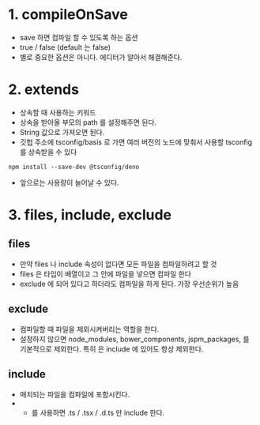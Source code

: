 # 1. compileOnSave
- save 하면 컴파일 할 수 있도록 하는 옵션
- true / false (default 는 false)
- 별로 중요한 옵션은 아니다. 에디터가 알아서 해결해준다.

# 2. extends
- 상속할 때 사용하는 키워드
- 상속을 받아올 부모의 path 를 설정해주면 된다.
- String 값으로 가져오면 된다. 
- 깃헙 주소에 tsconfig/basis 로 가면 여러 버전의 노드에 맞춰서 사용할 tsconfig를 상속받을 수 있다
```shell
npm install --save-dev @tsconfig/deno
```
- 앞으로는 사용량이 늘어날 수 있다. 

# 3. files, include, exclude
## files
- 만약 files 나 include 속성이 없다면 모든 파일을 컴파일하려고 할 것
- files 은 타입이 배열이고 그 안에 파일을 넣으면 컴파일 한다
- exclude 에 되어 있다고 하더라도 컴파일을 하게 된다. 가장 우선순위가 높음

## exclude
- 컴파일할 때 파일을 제외시켜버리는 역할을 한다.
- 설정하지 않으면 node_modules, bower_components, jspm_packages, <outDir> 를  기본적으로 제외한다. 특히 <outDir> 은 include 에 있어도 항상 제외한다.

## include
- 매치되는 파일을 컴파일에 포함시킨다. 
- * 를 사용하면 .ts / .tsx / .d.ts 만 include 한다.